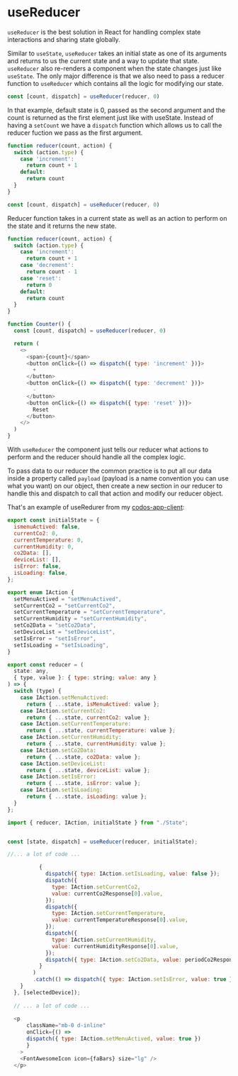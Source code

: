 # useReducer

 `useReducer` is the best solution in React for handling complex state interactions and sharing state globally.

 Similar to `useState`, `useReducer` takes an initial state as one of its arguments and returns to us the current state and a way to update that state. `useReducer` also re-renders a component when the state changes just like `useState`. The only major difference is that we also need to pass a reducer function to `useReducer` which contains all the logic for modifying our state.

```javascript
const [count, dispatch] = useReducer(reducer, 0)
```

In that example, default state is 0, passed as the second argument and the count is returned as the first element just like with useState. Instead of having a `setCount` we have a `dispatch` function which allows us to call the reducer fuction we pass as the first argument. 

```javascript
function reducer(count, action) {
  switch (action.type) {
    case 'increment':
      return count + 1
    default:
      return count
  }
}

const [count, dispatch] = useReducer(reducer, 0)
```

Reducer function takes in a current state as well as an action to perform on the state and it returns the new state.

```javascript
function reducer(count, action) {
  switch (action.type) {
    case 'increment':
      return count + 1
    case 'decrement':
      return count - 1
    case 'reset':
      return 0
    default:
      return count
  }
}

function Counter() {
  const [count, dispatch] = useReducer(reducer, 0)

  return (
    <>
      <span>{count}</span>
      <button onClick={() => dispatch({ type: 'increment' })}>
        +
      </button>
      <button onClick={() => dispatch({ type: 'decrement' })}>
        -
      </button>
      <button onClick={() => dispatch({ type: 'reset' })}>
        Reset
      </button>
    </>
  )
}
```

With `useReducer` the component just tells our reducer what actions to perform and the reducer should handle all the complex logic.

To pass data to our reducer the common practice is to put all our data inside a property called `payload`  \(payload is a name convention you can use what you want\) on our object, then create a new section in our reducer to handle this and dispatch to call that action and modify our reducer object.

That's an example of useRedurer from my [codos-app-client](https://github.com/mallorcabootcamp/codos-app-client):

```javascript
export const initialState = {
  ismenuActived: false,
  currentCo2: 0,
  currentTemperature: 0,
  currentHumidity: 0,
  co2Data: [],
  deviceList: [],
  isError: false,
  isLoading: false,
};

export enum IAction {
  setMenuActived = "setMenuActived",
  setCurrentCo2 = "setCurrentCo2",
  setCurrentTemperature = "setCurrentTemperature",
  setCurrentHumidity = "setCurrentHumidity",
  setCo2Data = "setCo2Data",
  setDeviceList = "setDeviceList",
  setIsError = "setIsError",
  setIsLoading = "setIsLoading",
}

export const reducer = (
  state: any,
  { type, value }: { type: string; value: any }
) => {
  switch (type) {
    case IAction.setMenuActived:
      return { ...state, isMenuActived: value };
    case IAction.setCurrentCo2:
      return { ...state, currentCo2: value };
    case IAction.setCurrentTemperature:
      return { ...state, currentTemperature: value };
    case IAction.setCurrentHumidity:
      return { ...state, currentHumidity: value };
    case IAction.setCo2Data:
      return { ...state, co2Data: value };
    case IAction.setDeviceList:
      return { ...state, deviceList: value };
    case IAction.setIsError:
      return { ...state, isError: value };
    case IAction.setIsLoading:
      return { ...state, isLoading: value };
  }
};
```

```javascript
import { reducer, IAction, initialState } from "./State";


const [state, dispatch] = useReducer(reducer, initialState);

//... a lot of code ...

          {
            dispatch({ type: IAction.setIsLoading, value: false });
            dispatch({
              type: IAction.setCurrentCo2,
              value: currentCo2Response[0].value,
            });
            dispatch({
              type: IAction.setCurrentTemperature,
              value: currentTemperatureResponse[0].value,
            });
            dispatch({
              type: IAction.setCurrentHumidity,
              value: currentHumidityResponse[0].value,
            });
            dispatch({ type: IAction.setCo2Data, value: periodCo2Response });
          }
        )
        .catch(() => dispatch({ type: IAction.setIsError, value: true }));
    }
  }, [selectedDevice]);
  
  // ... a lot of code ...
  
  <p
      className="mb-0 d-inline"
      onClick={() =>
      dispatch({ type: IAction.setMenuActived, value: true })
      }
    >
    <FontAwesomeIcon icon={faBars} size="lg" />
  </p>
```



